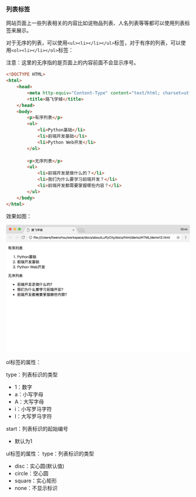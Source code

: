 ### 列表标签

网站页面上一些列表相关的内容比如说物品列表、人名列表等等都可以使用列表标签来展示。

对于无序的列表，可以使用`<ul><li></li></ul>`标签，对于有序的列表，可以使用`<ol><li></li></ol>`标签：

注意：这里的无序指的是页面上的内容前面不会显示序号。

```html
<!DOCTYPE HTML>
<html>
    <head>
        <meta http-equiv="Content-Type" content="text/html; charset=utf-8" />
        <title>路飞学城</title>
    </head>
    <body>
        <p>有序列表</p>
        <ol>
            <li>Python基础</li>
            <li>前端开发基础</li>
            <li>Python Web开发</li>
        </ol>

        <p>无序列表</p>
        <ul>
            <li>前端开发是做什么的？</li>
            <li>我们为什么要学习前端开发？</li>
            <li>前端开发都需要掌握哪些内容？</li>
        </ul>
    </body>
</html>
```

效果如图：

![列表效果](/assets/chapter9/html/HTML_14.png)

ol标签的属性：

type：列表标识的类型 
  - 1：数字
  - a：小写字母
  - A：大写字母
  - i：小写罗马字符
  - I：大写罗马字符

start：列表标识的起始编号
  - 默认为1

ul标签的属性：
type：列表标识的类型
  - disc：实心圆(默认值)
  - circle：空心圆
  - square：实心矩形
  - none：不显示标识